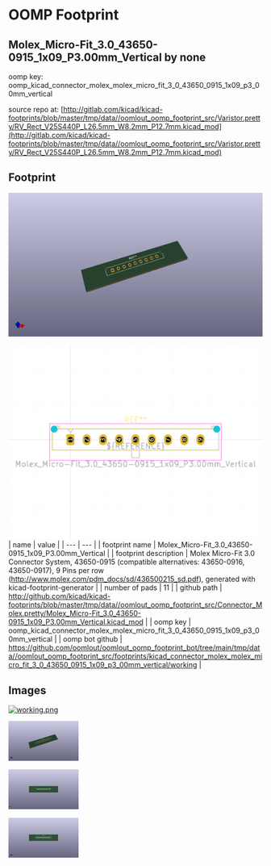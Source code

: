 # OOMP Footprint  
## Molex_Micro-Fit_3.0_43650-0915_1x09_P3.00mm_Vertical  by none  
  
oomp key: oomp_kicad_connector_molex_molex_micro_fit_3_0_43650_0915_1x09_p3_00mm_vertical  
  
source repo at: [http://gitlab.com/kicad/kicad-footprints/blob/master/tmp/data//oomlout_oomp_footprint_src/Varistor.pretty/RV_Rect_V25S440P_L26.5mm_W8.2mm_P12.7mm.kicad_mod](http://gitlab.com/kicad/kicad-footprints/blob/master/tmp/data//oomlout_oomp_footprint_src/Varistor.pretty/RV_Rect_V25S440P_L26.5mm_W8.2mm_P12.7mm.kicad_mod)  
## Footprint  
  
[![working_kicad_pcb_3d.png](working_kicad_pcb_3d_600.png)](working_kicad_pcb_3d.png)  
  
[![working.png](working_600.png)](working.png)  
| name | value | 
| --- | --- | 
| footprint name | Molex_Micro-Fit_3.0_43650-0915_1x09_P3.00mm_Vertical | 
| footprint description | Molex Micro-Fit 3.0 Connector System, 43650-0915 (compatible alternatives: 43650-0916, 43650-0917), 9 Pins per row (http://www.molex.com/pdm_docs/sd/436500215_sd.pdf), generated with kicad-footprint-generator | 
| number of pads | 11 | 
| github path | http://github.com/kicad/kicad-footprints/blob/master/tmp/data//oomlout_oomp_footprint_src/Connector_Molex.pretty/Molex_Micro-Fit_3.0_43650-0915_1x09_P3.00mm_Vertical.kicad_mod | 
| oomp key | oomp_kicad_connector_molex_molex_micro_fit_3_0_43650_0915_1x09_p3_00mm_vertical | 
| oomp bot github | https://github.com/oomlout/oomlout_oomp_footprint_bot/tree/main/tmp/data//oomlout_oomp_footprint_src/footprints/kicad_connector_molex_molex_micro_fit_3_0_43650_0915_1x09_p3_00mm_vertical/working | 
## Images  
  
[![working.png](working_140.png)](working.png)  
  
[![working_kicad_pcb_3d.png](working_kicad_pcb_3d_140.png)](working_kicad_pcb_3d.png)  
  
[![working_kicad_pcb_3d_back.png](working_kicad_pcb_3d_back_140.png)](working_kicad_pcb_3d_back.png)  
  
[![working_kicad_pcb_3d_front.png](working_kicad_pcb_3d_front_140.png)](working_kicad_pcb_3d_front.png)  
